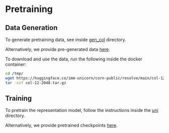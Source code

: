 # Pretraining

## Data Generation

To generate pretraining data, see inside [gen_col](./gen_col) directory.

Alternatively, we provide pre-generated data [here](https://huggingface.co/imm-unicorn/corn-public/blob/main/col-12-2048.tar.gz).

To download and use the data, run the following inside the docker container:

```bash
cd /tmp/
wget https://huggingface.co/imm-unicorn/corn-public/resolve/main/col-12-2048.tar.gz
tar -xzf col-12-2048.tar.gz
```

## Training

To pretrain the representation model, follow the instructions inside the [uni](./uni) directory.

Alternatively, we provide pretrained checkpoints [here](https://huggingface.co/imm-unicorn/corn-public/blob/main/512-32-balanced-SAM-wd-5e-05-920).
